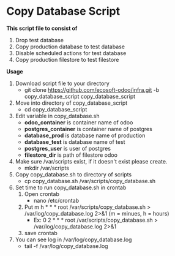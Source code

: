 # Copy Database Script
**This script file to consist of**
1. Drop test database
2. Copy production database to test database
3. Disable scheduled actions for test database
4. Copy production filestore to test filestore

**Usage**
1. Download script file to your directory
   - git clone https://github.com/ecosoft-odoo/infra.git -b copy_database_script copy_database_script
2. Move into directory of copy_database_script
   - cd copy_database_script
3. Edit variable in copy_database.sh
   - **odoo_container** is container name of odoo
   - **postgres_container** is container name of postgres
   - **database_prod** is database name of production
   - **database_test** is database name of test
   - **postgres_user** is user of postgres
   - **filestore_dir** is path of filestore odoo
3. Make sure /var/scripts exist, if it doesn't exist please create.
   - mkdir /var/scripts
4. Copy copy_database.sh to directory of scripts
   - cp copy_database.sh /var/scripts/copy_database.sh
5. Set time to run copy_database.sh in crontab
   1. Open crontab
      - nano /etc/crontab
   2. Put m h   * * *   root    /var/scripts/copy_database.sh > /var/log/copy_database.log 2>&1 (m = minues, h = hours)
      - Ex: 0 2   * * *   root    /var/scripts/copy_database.sh > /var/log/copy_database.log 2>&1
   3. save crontab
6. You can see log in /var/log/copy_database.log
   - tail -f /var/log/copy_database.log
